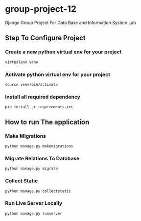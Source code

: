 # group-project-12 #

Django Group Project For Data Base and Information System Lab

## Step To Configure Project ##

### Create a new python virtual env for your project ###
    virtualenv venv

### Activate python virtual env for your project ###
    source venv/bin/activate

### Install all required dependency ###
    pip install -r requirements.txt

## How to run The application ##

### Make Migrations ###
    python manage.py makemigrations

### Migrate Relations To Database ###
    python manage.py migrate

### Collect Static ###
    python manage.py collectstatic

### Run Live Server Locally ###
    python manage.py runserver
